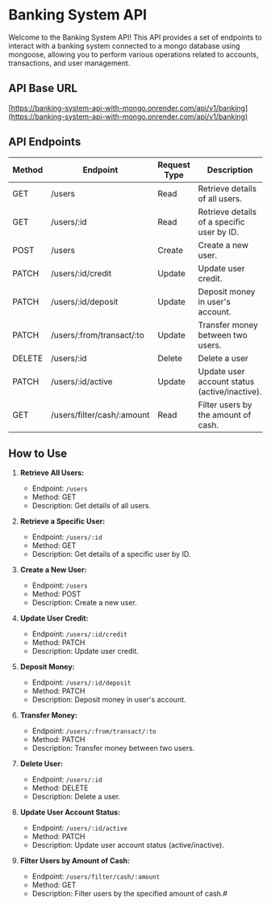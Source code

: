 # Banking System API

Welcome to the Banking System API! This API provides a set of endpoints to interact with a banking system connected to a mongo database using mongoose, allowing you to perform various operations related to accounts, transactions, and user management.

## API Base URL

[https://banking-system-api-with-mongo.onrender.com/api/v1/banking](https://banking-system-api-with-mongo.onrender.com/api/v1/banking)

## API Endpoints

| Method | Endpoint                   | Request Type | Description                                   |
| ------ | -------------------------- | ------------ | --------------------------------------------- |
| GET    | /users                     | Read         | Retrieve details of all users.                |
| GET    | /users/:id                 | Read         | Retrieve details of a specific user by ID.    |
| POST   | /users                     | Create       | Create a new user.                            |
| PATCH  | /users/:id/credit          | Update       | Update user credit.                           |
| PATCH  | /users/:id/deposit         | Update       | Deposit money in user's account.              |
| PATCH  | /users/:from/transact/:to  | Update       | Transfer money between two users.             |
| DELETE | /users/:id                 | Delete       | Delete a user                  |
| PATCH  | /users/:id/active          | Update       | Update user account status (active/inactive). |
| GET    | /users/filter/cash/:amount | Read         | Filter users by the amount of cash.           |

## How to Use

1. **Retrieve All Users:**

   - Endpoint: `/users`
   - Method: GET
   - Description: Get details of all users.

2. **Retrieve a Specific User:**

   - Endpoint: `/users/:id`
   - Method: GET
   - Description: Get details of a specific user by ID.

3. **Create a New User:**

   - Endpoint: `/users`
   - Method: POST
   - Description: Create a new user.

4. **Update User Credit:**

   - Endpoint: `/users/:id/credit`
   - Method: PATCH
   - Description: Update user credit.

5. **Deposit Money:**

   - Endpoint: `/users/:id/deposit`
   - Method: PATCH
   - Description: Deposit money in user's account.

6. **Transfer Money:**

   - Endpoint: `/users/:from/transact/:to`
   - Method: PATCH
   - Description: Transfer money between two users.

7. **Delete User:**

   - Endpoint: `/users/:id`
   - Method: DELETE
   - Description: Delete a user.

8. **Update User Account Status:**
   - Endpoint: `/users/:id/active`
   - Method: PATCH
   - Description: Update user account status (active/inactive).

9. **Filter Users by Amount of Cash:**
    - Endpoint: `/users/filter/cash/:amount`
    - Method: GET
    - Description: Filter users by the specified amount of cash.# 
